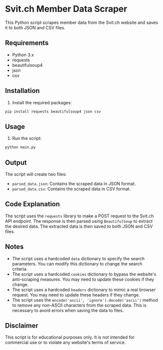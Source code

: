 # Svit.ch Member Data Scraper

This Python script scrapes member data from the Svit.ch website and saves it to both JSON and CSV files.

## Requirements

* Python 3.x
* requests
* beautifulsoup4
* json
* csv

## Installation

1. Install the required packages:
```bash
pip install requests beautifulsoup4 json csv
```

## Usage

1. Run the script:
```bash
python main.py
```

## Output

The script will create two files:

* `parsed_data.json`: Contains the scraped data in JSON format.
* `parsed_data.csv`: Contains the scraped data in CSV format.

## Code Explanation

The script uses the `requests` library to make a POST request to the Svit.ch API endpoint. The response is then parsed using `BeautifulSoup` to extract the desired data. The extracted data is then saved to both JSON and CSV files.

## Notes

* The script uses a hardcoded `data` dictionary to specify the search parameters. You can modify this dictionary to change the search criteria.
* The script uses a hardcoded `cookies` dictionary to bypass the website's anti-scraping measures. You may need to update these cookies if they change.
* The script uses a hardcoded `headers` dictionary to mimic a real browser request. You may need to update these headers if they change.
* The script uses the `encode('ascii', 'ignore').decode('ascii')` method to remove any non-ASCII characters from the scraped data. This is necessary to avoid errors when saving the data to files.

## Disclaimer

This script is for educational purposes only. It is not intended for commercial use or to violate any website's terms of service.
```